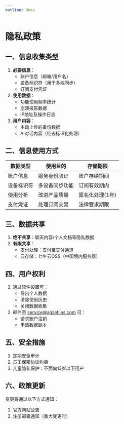 ```yaml
---
outline: deep
---
```


# 隐私政策

## 一、信息收集类型
1. **必要信息**：
    - 账户信息（邮箱/用户名）
    - 设备标识符（用于多端同步）
    - 订阅支付凭证
2. **使用数据**：
    - 功能使用频率统计
    - 崩溃报告数据
    - IP地址及操作日志
3. **用户内容**：
    - 主动上传的备份数据
    - AI对话内容（经去标识化处理）

## 二、信息使用方式
| 数据类型       | 使用目的                     | 存储期限      |
|----------------|------------------------------|---------------|
| 账户信息       | 服务身份验证                 | 账户存续期间  |
| 设备标识符     | 多设备同步功能               | 订阅有效期内  |
| 使用分析       | 改进产品质量                 | 匿名化处理(1年)|
| 支付凭证       | 处理订阅交易                 | 法律要求期限  |

## 三、数据共享
1. **绝不共享**：聊天内容/个人文档等隐私数据
2. **有限共享**：
    - 支付处理：支付宝支付通道
    - 云存储：七牛云OSS（中国境内服务器）

## 四、用户权利
1. 通过软件设置可：
    - 导出个人数据
    - 清除使用历史
    - 关闭数据收集
2. 邮件至 service@agiletiles.com 可：
    - 请求账户注销
    - 申请数据副本

## 五、安全措施
1. 定期安全审计
2. 员工保密协议约束
3. 儿童隐私保护：不面向13岁以下用户

## 六、政策更新
变更将通过以下方式通知：
1. 官方网站公告
2. 注册邮箱通知（重大变更时）